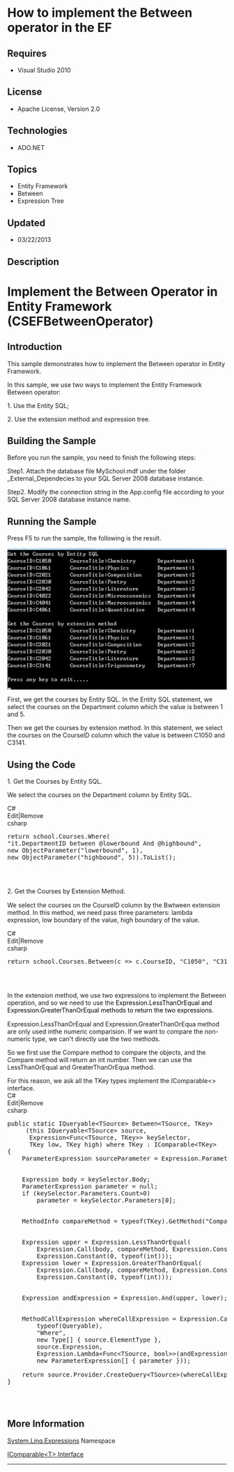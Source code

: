 # How to implement the Between operator in the EF
## Requires
- Visual Studio 2010
## License
- Apache License, Version 2.0
## Technologies
- ADO.NET
## Topics
- Entity Framework
- Between
- Expression Tree
## Updated
- 03/22/2013
## Description

<h1>Implement the Between Operator in Entity Framework (<span class="SpellE">CSEFBetweenOperator</span>)</h1>
<h2>Introduction</h2>
<p class="MsoNormal">This sample demonstrates how to implement the <span class="GramE">
Between</span> operator in Entity Framework.</p>
<p class="MsoNormal">In this sample, we use two ways to implement the Entity Framework Between
<span class="GramE">operator</span>:</p>
<p class="MsoNormal">1. Use the Entity SQL;</p>
<p class="MsoNormal">2. Use the extension method and expression tree.</p>
<h2>Building the Sample</h2>
<p class="MsoNormal">Before you run the sample, you need to finish the following steps:</p>
<p class="MsoNormal">Step1. Attach the database file MySchool.mdf under the folder _External_Dependecies to your SQL Server 2008 database instance.</p>
<p class="MsoNormal">Step2. Modify the connection string in the App.config file according to your SQL Server 2008 database instance name.</p>
<h2>Running the Sample</h2>
<p class="MsoNormal">Press F5 to run the sample, the following is the result.</p>
<p class="MsoNormal"><span style=""><img src="78788-image.png" alt="" width="562" height="325" align="middle">
</span></p>
<p class="MsoNormal">First, we get the courses by Entity SQL. In the Entity SQL statement, we select the courses on the Department column which the value is between 1 and 5.
</p>
<p class="MsoNormal">Then we get the courses by extension method. In this statement, we select the courses on the CourseID column which the value is between C1050 and C3141.</p>
<h2>Using the Code</h2>
<p class="MsoNormal" style="margin-bottom:0in; margin-bottom:.0001pt; line-height:normal; text-autospace:none">
1. Get the Courses by Entity SQL.</p>
<p class="MsoNormal">We select the courses on the Department column by Entity SQL.</p>
<div class="scriptcode">
<div class="pluginEditHolder" pluginCommand="mceScriptCode">
<div class="title"><span>C#</span></div>
<div class="pluginLinkHolder"><span class="pluginEditHolderLink">Edit</span>|<span class="pluginRemoveHolderLink">Remove</span>
</div>
<span class="hidden">csharp</span>

<pre id="codePreview" class="csharp">
return school.Courses.Where(
&quot;it.DepartmentID between @lowerbound And @highbound&quot;,
new ObjectParameter(&quot;lowerbound&quot;, 1),
new ObjectParameter(&quot;highbound&quot;, 5)).ToList();

</pre>
</div>
</div>
<div class="endscriptcode">&nbsp;</div>
<p class="MsoNormal" style="margin-bottom:0in; margin-bottom:.0001pt; line-height:normal; text-autospace:none">
2. Get the Courses by Extension Method.<span style="font-size:9.5pt; font-family:Consolas; color:green">
</span></p>
<p class="MsoNormal">We select the courses on the CourseID column by the Bwtween extension method. In this method, we need pass three parameters: lambda expression, low boundary of the value, high boundary of the value.</p>
<div class="scriptcode">
<div class="pluginEditHolder" pluginCommand="mceScriptCode">
<div class="title"><span>C#</span></div>
<div class="pluginLinkHolder"><span class="pluginEditHolderLink">Edit</span>|<span class="pluginRemoveHolderLink">Remove</span>
</div>
<span class="hidden">csharp</span>

<pre id="codePreview" class="csharp">
return school.Courses.Between(c =&gt; c.CourseID, &quot;C1050&quot;, &quot;C3141&quot;).ToList();

</pre>
</div>
</div>
<div class="endscriptcode">&nbsp;</div>
<p class="MsoNormal"></p>
<p class="MsoNormal" style="margin-bottom:0in; margin-bottom:.0001pt; line-height:normal; text-autospace:none">
In the extension method, we use two expressions to implement the <span class="GramE">
Between</span> operation, and so we need to use the <span class="SpellE"><span style="color:black">Expression.LessThanOrEqual</span></span><span style="color:black"> and
<span class="SpellE">Expression.GreaterThanOrEqual</span> methods to return the two expressions.</span><span style="font-size:9.5pt; font-family:Consolas">
</span></p>
<p class="MsoNormal" style="margin-bottom:0in; margin-bottom:.0001pt; line-height:normal; text-autospace:none">
<span class="SpellE">Expression.LessThanOrEqual</span> and <span class="SpellE">
Expression.GreaterThanOrEqua</span> method are only used <span class="SpellE">inthe</span> numeric
<span class="SpellE">comparision</span>. If we want to compare the non-numeric type, we can't directly use the two methods.
</p>
<p class="MsoNormal" style="margin-bottom:0in; margin-bottom:.0001pt; line-height:normal; text-autospace:none">
So we first use the Compare method to compare the objects, and the Compare method will return an
<span class="SpellE">int</span> number. Then we can use the <span class="SpellE">
LessThanOrEqual</span> and <span class="SpellE">GreaterThanOrEqua</span> method.</p>
<p class="MsoNormal" style="margin-bottom:0in; margin-bottom:.0001pt; line-height:normal; text-autospace:none">
For this reason, we ask all the <span class="SpellE">TKey</span> types implement the
<span class="SpellE">IComparable</span>&lt;&gt; interface.</p>
<div class="scriptcode">
<div class="pluginEditHolder" pluginCommand="mceScriptCode">
<div class="title"><span>C#</span></div>
<div class="pluginLinkHolder"><span class="pluginEditHolderLink">Edit</span>|<span class="pluginRemoveHolderLink">Remove</span>
</div>
<span class="hidden">csharp</span>

<pre id="codePreview" class="csharp">
public static IQueryable&lt;TSource&gt; Between&lt;TSource, TKey&gt;
&nbsp;&nbsp;&nbsp;&nbsp; (this IQueryable&lt;TSource&gt; source,
&nbsp; &nbsp;&nbsp;&nbsp;&nbsp;Expression&lt;Func&lt;TSource, TKey&gt;&gt; keySelector,
&nbsp;&nbsp;&nbsp;&nbsp;&nbsp; TKey low, TKey high) where TKey : IComparable&lt;TKey&gt;
{
&nbsp;&nbsp;&nbsp; ParameterExpression sourceParameter = Expression.Parameter(typeof(TSource));


&nbsp;&nbsp;&nbsp; Expression body = keySelector.Body;
&nbsp;&nbsp;&nbsp; ParameterExpression parameter = null;
&nbsp;&nbsp;&nbsp; if (keySelector.Parameters.Count&gt;0)
&nbsp;&nbsp;&nbsp;&nbsp;&nbsp;&nbsp;&nbsp; parameter = keySelector.Parameters[0];


&nbsp;&nbsp;&nbsp; MethodInfo compareMethod = typeof(TKey).GetMethod(&quot;CompareTo&quot;, new[] { typeof(TKey) });


&nbsp;&nbsp;&nbsp; Expression upper = Expression.LessThanOrEqual(
&nbsp;&nbsp;&nbsp;&nbsp;&nbsp;&nbsp; &nbsp;Expression.Call(body, compareMethod, Expression.Constant(high)),
&nbsp;&nbsp;&nbsp;&nbsp;&nbsp;&nbsp;&nbsp; Expression.Constant(0, typeof(int)));
&nbsp;&nbsp;&nbsp; Expression lower = Expression.GreaterThanOrEqual(
&nbsp;&nbsp;&nbsp;&nbsp;&nbsp;&nbsp;&nbsp; Expression.Call(body, compareMethod, Expression.Constant(low)),
&nbsp;&nbsp;&nbsp;&nbsp;&nbsp;&nbsp;&nbsp; Expression.Constant(0, typeof(int)));


&nbsp;&nbsp;&nbsp; Expression andExpression = Expression.And(upper, lower);


&nbsp;&nbsp;&nbsp; MethodCallExpression whereCallExpression = Expression.Call(
&nbsp;&nbsp;&nbsp;&nbsp;&nbsp;&nbsp;&nbsp; typeof(Queryable),
&nbsp;&nbsp;&nbsp;&nbsp;&nbsp;&nbsp;&nbsp; &quot;Where&quot;,
&nbsp;&nbsp;&nbsp;&nbsp;&nbsp;&nbsp;&nbsp; new Type[] { source.ElementType },
&nbsp;&nbsp;&nbsp;&nbsp;&nbsp;&nbsp;&nbsp; source.Expression,
&nbsp;&nbsp;&nbsp;&nbsp;&nbsp;&nbsp;&nbsp; Expression.Lambda&lt;Func&lt;TSource, bool&gt;&gt;(andExpression,
&nbsp;&nbsp;&nbsp;&nbsp;&nbsp;&nbsp;&nbsp; new ParameterExpression[] { parameter }));
&nbsp;&nbsp;&nbsp; 
&nbsp;&nbsp;&nbsp;&nbsp;return source.Provider.CreateQuery&lt;TSource&gt;(whereCallExpression);
}

</pre>
</div>
</div>
<div class="endscriptcode">&nbsp;</div>
<h2>More Information</h2>
<p class="MsoNormal"><a href="http://msdn.microsoft.com/en-us/library/bb506649(v=vs.100).aspx"><span class="SpellE"><a class="libraryLink" href="http://msdn.microsoft.com/en-US/library/System.Linq.Expressions.aspx" target="_blank" title="Auto generated link to System.Linq.Expressions">System.Linq.Expressions</a></span> Namespace</a></p>
<p class="MsoNormal"><a href="http://msdn.microsoft.com/en-us/library/4d7sx9hd(v=vs.100).aspx"><span class="SpellE">IComparable</span>&lt;T&gt; Interface</a></p>
<hr>
<div><a href="http://go.microsoft.com/?linkid=9759640" style="margin-top:3px"><img alt="" src="http://bit.ly/onecodelogo">
</a></div>
